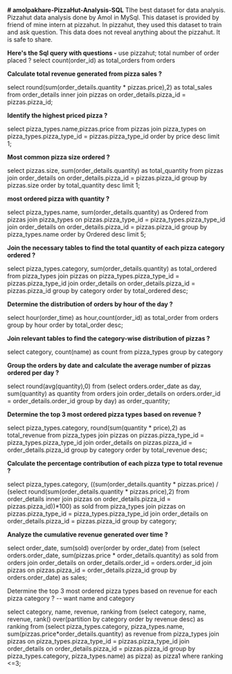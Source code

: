 **# amolpakhare-PizzaHut-Analysis-SQL**
Tlhe best dataset for data analysis. Pizzahut data analysis done by Amol  in MySql. This dataset is provided by friend of mine intern at pizzahut. In pizzahut, they used this dataset to train and ask question. This data does not reveal anything about the pizzahut. It is safe to share.

**Here's the Sql query with questions -**
use pizzahut;
total number of order placed ?
select count(order_id) as total_orders from orders

**Calculate total revenue generated from pizza sales ?**

select round(sum(order_details.quantity * pizzas.price),2) as total_sales from order_details inner join pizzas on order_details.pizza_id = pizzas.pizza_id;

**Identify the highest priced pizza ?**

select pizza_types.name,pizzas.price from pizzas join pizza_types on pizza_types.pizza_type_id = pizzas.pizza_type_id order by price desc limit 1;

**Most common pizza size ordered ?**

select pizzas.size, sum(order_details.quantity) as total_quantity from pizzas join order_details on order_details.pizza_id = pizzas.pizza_id group by pizzas.size order by total_quantity desc limit 1;

**most ordered pizza with quantity ?**

select pizza_types.name, sum(order_details.quantity) as Ordered from pizzas join pizza_types on pizzas.pizza_type_id = pizza_types.pizza_type_id join order_details on order_details.pizza_id = pizzas.pizza_id group by pizza_types.name order by Ordered desc limit 5;

**Join the necessary tables to find the total quantity of each pizza category ordered ?**

select pizza_types.category, sum(order_details.quantity) as total_ordered from pizza_types join pizzas on pizza_types.pizza_type_id = pizzas.pizza_type_id join order_details on order_details.pizza_id = pizzas.pizza_id group by category order by total_ordered desc;

**Determine the distribution of orders by hour of the day ?**

select hour(order_time) as hour,count(order_id) as total_order from orders group by hour order by total_order desc;

**Join relevant tables to find the category-wise distribution of pizzas ?**

select category, count(name) as count from pizza_types group by category

**Group the orders by date and calculate the average number of pizzas ordered per day ?**

select round(avg(quantity),0) from (select orders.order_date as day, sum(quantity) as quantity from orders join order_details on orders.order_id = order_details.order_id group by day) as order_quantity;

**Determine the top 3 most ordered pizza types based on revenue ?**

select pizza_types.category, round(sum(quantity * price),2) as total_revenue from pizza_types join pizzas on pizzas.pizza_type_id = pizza_types.pizza_type_id join order_details on pizzas.pizza_id = order_details.pizza_id group by category order by total_revenue desc;

**Calculate the percentage contribution of each pizza type to total revenue ?**

select pizza_types.category, ((sum(order_details.quantity * pizzas.price) / (select round(sum(order_details.quantity * pizzas.price),2) from order_details inner join pizzas on order_details.pizza_id = pizzas.pizza_id))*100) as sold from pizza_types join pizzas on pizzas.pizza_type_id = pizza_types.pizza_type_id join order_details on order_details.pizza_id = pizzas.pizza_id group by category;

**Analyze the cumulative revenue generated over time ?**

select order_date, sum(sold) over(order by order_date) from (select orders.order_date, sum(pizzas.price * order_details.quantity) as sold from orders join order_details on order_details.order_id = orders.order_id join pizzas on pizzas.pizza_id = order_details.pizza_id group by orders.order_date) as sales;

Determine the top 3 most ordered pizza types based on revenue for each pizza category ?
-- want name and category

select category, name, revenue, ranking from (select category, name, revenue, rank() over(partition by category order by revenue desc) as ranking from (select pizza_types.category, pizza_types.name, sum(pizzas.price*order_details.quantity) as revenue from pizza_types join pizzas on pizza_types.pizza_type_id = pizzas.pizza_type_id join order_details on order_details.pizza_id = pizzas.pizza_id group by pizza_types.category, pizza_types.name) as pizza) as pizza1 where ranking <=3;
